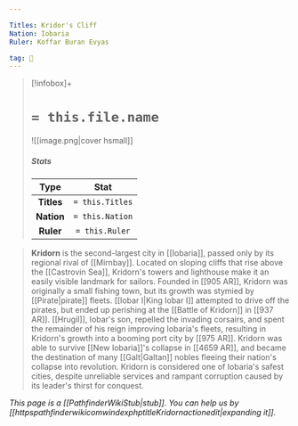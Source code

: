```yaml
---

Titles: Kridor's Cliff
Nation: Iobaria
Ruler: Koffar Buran Evyas

tag: 🌃
---
```


> [!infobox]+
> #  `= this.file.name`
> ![[image.png|cover hsmall]]
> ##### Stats
> Type | Stat |
> :---:|:---:|
> **Titles** | `= this.Titles` |
> **Nation** | `= this.Nation` |
> **Ruler** | `= this.Ruler` |



> **Kridorn** is the second-largest city in [[Iobaria]], passed only by its regional rival of [[Mirnbay]]. Located on sloping cliffs that rise above the [[Castrovin Sea]], Kridorn's towers and lighthouse make it an easily visible landmark for sailors. 
> Founded in [[905 AR]], Kridorn was originally a small fishing town, but its growth was stymied by [[Pirate|pirate]] fleets. [[Iobar I|King Iobar I]] attempted to drive off the pirates, but ended up perishing at the [[Battle of Kridorn]] in [[937 AR]]. [[Hrugil]], Iobar's son, repelled the invading corsairs, and spent the remainder of his reign improving Iobaria's fleets, resulting in Kridorn's growth into a booming port city by [[975 AR]]. Kridorn was able to survive [[New Iobaria]]'s collapse in [[4659 AR]], and became the destination of many [[Galt|Galtan]] nobles fleeing their nation's collapse into revolution.
> Kridorn is considered one of Iobaria's safest cities, despite unreliable services and rampant corruption caused by its leader's thirst for conquest.



*This page is a [[PathfinderWikiStub|stub]]. You can help us by [[httpspathfinderwikicomwindexphptitleKridornactionedit|expanding it]].*









